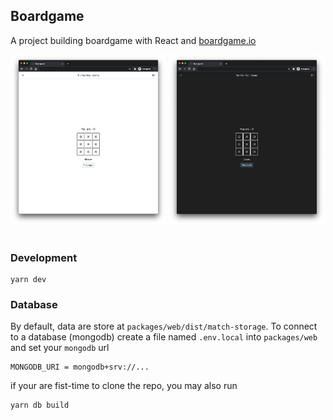 ## Boardgame

A project building boardgame with React and [boardgame.io](https://boardgame.io/)

<div>
  <img width="49.5%" src="./screenshot/light.png">
  <img width="49.5%" src="./screenshot/dark.png">
</div>

<br />

### Development

```
yarn dev
```

### Database

By default, data are store at `packages/web/dist/match-storage`. To connect to a database (mongodb) create a file named `.env.local` into `packages/web` and set your `mongodb` url

```
MONGODB_URI = mongodb+srv://...
```

if your are fist-time to clone the repo, you may also run

```
yarn db build
```
